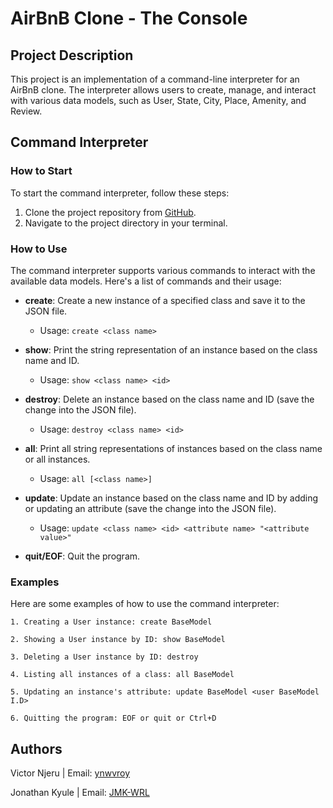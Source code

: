 # AirBnB Clone - The Console

## Project Description

This project is an implementation of a command-line interpreter for an AirBnB clone. The interpreter allows users to create, manage, and interact with various data models, such as User, State, City, Place, Amenity, and Review.

## Command Interpreter

### How to Start

To start the command interpreter, follow these steps:

1. Clone the project repository from [GitHub](https://github.com/JMK-WRL/AirBnB_clone.git).
2. Navigate to the project directory in your terminal.

### How to Use

The command interpreter supports various commands to interact with the available data models. Here's a list of commands and their usage:

- **create**: Create a new instance of a specified class and save it to the JSON file.
  - Usage: `create <class name>`
  
- **show**: Print the string representation of an instance based on the class name and ID.
  - Usage: `show <class name> <id>`
  
- **destroy**: Delete an instance based on the class name and ID (save the change into the JSON file).
  - Usage: `destroy <class name> <id>`
  
- **all**: Print all string representations of instances based on the class name or all instances.
  - Usage: `all [<class name>]`
  
- **update**: Update an instance based on the class name and ID by adding or updating an attribute (save the change into the JSON file).
  - Usage: `update <class name> <id> <attribute name> "<attribute value>"`
  
- **quit/EOF**: Quit the program.


### Examples

Here are some examples of how to use the command interpreter:

```
1. Creating a User instance: create BaseModel
```
```
2. Showing a User instance by ID: show BaseModel
```
```
3. Deleting a User instance by ID: destroy
```

```
4. Listing all instances of a class: all BaseModel
```

```
5. Updating an instance's attribute: update BaseModel <user BaseModel I.D>
```

```
6. Quitting the program: EOF or quit or Ctrl+D
```


## Authors

Victor Njeru | Email: [ynwvroy](mailto:bennetfrmdao@gmail.com)

Jonathan Kyule | Email: [JMK-WRL](mailto:jonathankyule2@gmail.com)
                